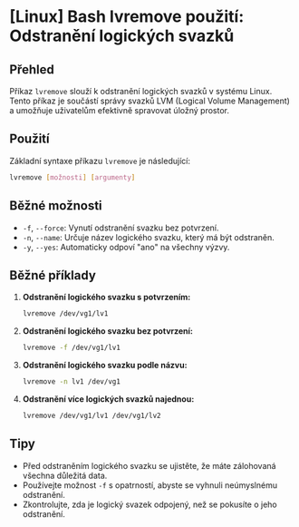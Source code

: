 # [Linux] Bash lvremove použití: Odstranění logických svazků

## Přehled
Příkaz `lvremove` slouží k odstranění logických svazků v systému Linux. Tento příkaz je součástí správy svazků LVM (Logical Volume Management) a umožňuje uživatelům efektivně spravovat úložný prostor.

## Použití
Základní syntaxe příkazu `lvremove` je následující:

```bash
lvremove [možnosti] [argumenty]
```

## Běžné možnosti
- `-f`, `--force`: Vynutí odstranění svazku bez potvrzení.
- `-n`, `--name`: Určuje název logického svazku, který má být odstraněn.
- `-y`, `--yes`: Automaticky odpoví "ano" na všechny výzvy.

## Běžné příklady
1. **Odstranění logického svazku s potvrzením:**
   ```bash
   lvremove /dev/vg1/lv1
   ```

2. **Odstranění logického svazku bez potvrzení:**
   ```bash
   lvremove -f /dev/vg1/lv1
   ```

3. **Odstranění logického svazku podle názvu:**
   ```bash
   lvremove -n lv1 /dev/vg1
   ```

4. **Odstranění více logických svazků najednou:**
   ```bash
   lvremove /dev/vg1/lv1 /dev/vg1/lv2
   ```

## Tipy
- Před odstraněním logického svazku se ujistěte, že máte zálohovaná všechna důležitá data.
- Používejte možnost `-f` s opatrností, abyste se vyhnuli neúmyslnému odstranění.
- Zkontrolujte, zda je logický svazek odpojený, než se pokusíte o jeho odstranění.